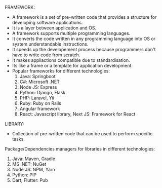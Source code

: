 FRAMEWORK:

- A framework is a set of pre-written code that provides a structure for developing software applications.
- It is a layer between application and OS.
- A framework supports multiple programming languages.
- It converts the code written in any programming language into OS or system understandable instructions.
- It speeds up the developement process because programmers don't have to write code from scratch.
- It makes appliactions compatible due to standardisation.
- Its like a frame or a template for application development.
- Popular frameworks for different technologies:
  1. Java: Springboot
  2. C#: Microsoft .NET
  3. Node JS: Express
  4. Python: Django, Flask
  5. PHP: Laravel, Yii
  6. Ruby: Ruby on Rails
  7. Angular framework
  8. React: Javascript library, Next JS: Framework for React

LIBRARY:

- Collection of pre-written code that can be used to perform specific tasks.

Package/Dependencies managers for libraries in different technologies:

1. Java: Maven, Gradle
2. MS .NET: NuGet
3. Node JS: NPM, Yarn
4. Python: PIP
5. Dart, Flutter: Pub
